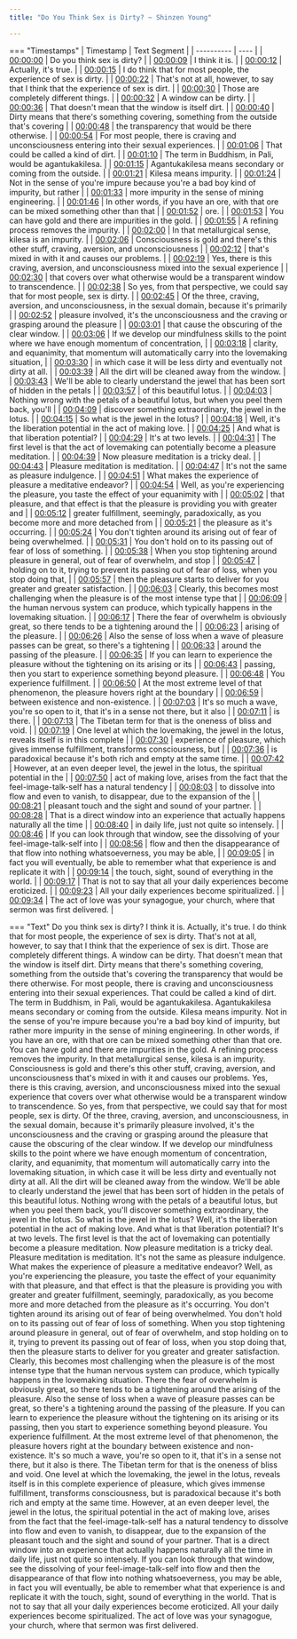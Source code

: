 ```yaml
---
title: "Do You Think Sex is Dirty? ~ Shinzen Young"

---
```

=== "Timestamps"
    | Timestamp | Text Segment |
    | ---------- | ----  |
    | [00:00:00](https://www.youtube.com/watch?v=drzPr3PsVJ4&t=0) |  Do you think sex is dirty? |
    | [00:00:09](https://www.youtube.com/watch?v=drzPr3PsVJ4&t=9) |  I think it is. |
    | [00:00:12](https://www.youtube.com/watch?v=drzPr3PsVJ4&t=12) |  Actually, it's true. |
    | [00:00:15](https://www.youtube.com/watch?v=drzPr3PsVJ4&t=15) |  I do think that for most people, the experience of sex is dirty. |
    | [00:00:22](https://www.youtube.com/watch?v=drzPr3PsVJ4&t=22) |  That's not at all, however, to say that I think that the experience of sex is dirt. |
    | [00:00:30](https://www.youtube.com/watch?v=drzPr3PsVJ4&t=30) |  Those are completely different things. |
    | [00:00:32](https://www.youtube.com/watch?v=drzPr3PsVJ4&t=32) |  A window can be dirty. |
    | [00:00:36](https://www.youtube.com/watch?v=drzPr3PsVJ4&t=36) |  That doesn't mean that the window is itself dirt. |
    | [00:00:40](https://www.youtube.com/watch?v=drzPr3PsVJ4&t=40) |  Dirty means that there's something covering, something from the outside that's covering |
    | [00:00:48](https://www.youtube.com/watch?v=drzPr3PsVJ4&t=48) |  the transparency that would be there otherwise. |
    | [00:00:54](https://www.youtube.com/watch?v=drzPr3PsVJ4&t=54) |  For most people, there is craving and unconsciousness entering into their sexual experiences. |
    | [00:01:06](https://www.youtube.com/watch?v=drzPr3PsVJ4&t=66) |  That could be called a kind of dirt. |
    | [00:01:10](https://www.youtube.com/watch?v=drzPr3PsVJ4&t=70) |  The term in Buddhism, in Pali, would be agantukakilesa. |
    | [00:01:15](https://www.youtube.com/watch?v=drzPr3PsVJ4&t=75) |  Agantukakilesa means secondary or coming from the outside. |
    | [00:01:21](https://www.youtube.com/watch?v=drzPr3PsVJ4&t=81) |  Kilesa means impurity. |
    | [00:01:24](https://www.youtube.com/watch?v=drzPr3PsVJ4&t=84) |  Not in the sense of you're impure because you're a bad boy kind of impurity, but rather |
    | [00:01:33](https://www.youtube.com/watch?v=drzPr3PsVJ4&t=93) |  more impurity in the sense of mining engineering. |
    | [00:01:46](https://www.youtube.com/watch?v=drzPr3PsVJ4&t=106) |  In other words, if you have an ore, with that ore can be mixed something other than that |
    | [00:01:52](https://www.youtube.com/watch?v=drzPr3PsVJ4&t=112) |  ore. |
    | [00:01:53](https://www.youtube.com/watch?v=drzPr3PsVJ4&t=113) |  You can have gold and there are impurities in the gold. |
    | [00:01:55](https://www.youtube.com/watch?v=drzPr3PsVJ4&t=115) |  A refining process removes the impurity. |
    | [00:02:00](https://www.youtube.com/watch?v=drzPr3PsVJ4&t=120) |  In that metallurgical sense, kilesa is an impurity. |
    | [00:02:06](https://www.youtube.com/watch?v=drzPr3PsVJ4&t=126) |  Consciousness is gold and there's this other stuff, craving, aversion, and unconsciousness |
    | [00:02:12](https://www.youtube.com/watch?v=drzPr3PsVJ4&t=132) |  that's mixed in with it and causes our problems. |
    | [00:02:19](https://www.youtube.com/watch?v=drzPr3PsVJ4&t=139) |  Yes, there is this craving, aversion, and unconsciousness mixed into the sexual experience |
    | [00:02:30](https://www.youtube.com/watch?v=drzPr3PsVJ4&t=150) |  that covers over what otherwise would be a transparent window to transcendence. |
    | [00:02:38](https://www.youtube.com/watch?v=drzPr3PsVJ4&t=158) |  So yes, from that perspective, we could say that for most people, sex is dirty. |
    | [00:02:45](https://www.youtube.com/watch?v=drzPr3PsVJ4&t=165) |  Of the three, craving, aversion, and unconsciousness, in the sexual domain, because it's primarily |
    | [00:02:52](https://www.youtube.com/watch?v=drzPr3PsVJ4&t=172) |  pleasure involved, it's the unconsciousness and the craving or grasping around the pleasure |
    | [00:03:01](https://www.youtube.com/watch?v=drzPr3PsVJ4&t=181) |  that cause the obscuring of the clear window. |
    | [00:03:06](https://www.youtube.com/watch?v=drzPr3PsVJ4&t=186) |  If we develop our mindfulness skills to the point where we have enough momentum of concentration, |
    | [00:03:18](https://www.youtube.com/watch?v=drzPr3PsVJ4&t=198) |  clarity, and equanimity, that momentum will automatically carry into the lovemaking situation, |
    | [00:03:30](https://www.youtube.com/watch?v=drzPr3PsVJ4&t=210) |  in which case it will be less dirty and eventually not dirty at all. |
    | [00:03:39](https://www.youtube.com/watch?v=drzPr3PsVJ4&t=219) |  All the dirt will be cleaned away from the window. |
    | [00:03:43](https://www.youtube.com/watch?v=drzPr3PsVJ4&t=223) |  We'll be able to clearly understand the jewel that has been sort of hidden in the petals |
    | [00:03:57](https://www.youtube.com/watch?v=drzPr3PsVJ4&t=237) |  of this beautiful lotus. |
    | [00:04:03](https://www.youtube.com/watch?v=drzPr3PsVJ4&t=243) |  Nothing wrong with the petals of a beautiful lotus, but when you peel them back, you'll |
    | [00:04:09](https://www.youtube.com/watch?v=drzPr3PsVJ4&t=249) |  discover something extraordinary, the jewel in the lotus. |
    | [00:04:15](https://www.youtube.com/watch?v=drzPr3PsVJ4&t=255) |  So what is the jewel in the lotus? |
    | [00:04:18](https://www.youtube.com/watch?v=drzPr3PsVJ4&t=258) |  Well, it's the liberation potential in the act of making love. |
    | [00:04:25](https://www.youtube.com/watch?v=drzPr3PsVJ4&t=265) |  And what is that liberation potential? |
    | [00:04:29](https://www.youtube.com/watch?v=drzPr3PsVJ4&t=269) |  It's at two levels. |
    | [00:04:31](https://www.youtube.com/watch?v=drzPr3PsVJ4&t=271) |  The first level is that the act of lovemaking can potentially become a pleasure meditation. |
    | [00:04:39](https://www.youtube.com/watch?v=drzPr3PsVJ4&t=279) |  Now pleasure meditation is a tricky deal. |
    | [00:04:43](https://www.youtube.com/watch?v=drzPr3PsVJ4&t=283) |  Pleasure meditation is meditation. |
    | [00:04:47](https://www.youtube.com/watch?v=drzPr3PsVJ4&t=287) |  It's not the same as pleasure indulgence. |
    | [00:04:51](https://www.youtube.com/watch?v=drzPr3PsVJ4&t=291) |  What makes the experience of pleasure a meditative endeavor? |
    | [00:04:54](https://www.youtube.com/watch?v=drzPr3PsVJ4&t=294) |  Well, as you're experiencing the pleasure, you taste the effect of your equanimity with |
    | [00:05:02](https://www.youtube.com/watch?v=drzPr3PsVJ4&t=302) |  that pleasure, and that effect is that the pleasure is providing you with greater and |
    | [00:05:12](https://www.youtube.com/watch?v=drzPr3PsVJ4&t=312) |  greater fulfillment, seemingly, paradoxically, as you become more and more detached from |
    | [00:05:21](https://www.youtube.com/watch?v=drzPr3PsVJ4&t=321) |  the pleasure as it's occurring. |
    | [00:05:24](https://www.youtube.com/watch?v=drzPr3PsVJ4&t=324) |  You don't tighten around its arising out of fear of being overwhelmed. |
    | [00:05:31](https://www.youtube.com/watch?v=drzPr3PsVJ4&t=331) |  You don't hold on to its passing out of fear of loss of something. |
    | [00:05:38](https://www.youtube.com/watch?v=drzPr3PsVJ4&t=338) |  When you stop tightening around pleasure in general, out of fear of overwhelm, and stop |
    | [00:05:47](https://www.youtube.com/watch?v=drzPr3PsVJ4&t=347) |  holding on to it, trying to prevent its passing out of fear of loss, when you stop doing that, |
    | [00:05:57](https://www.youtube.com/watch?v=drzPr3PsVJ4&t=357) |  then the pleasure starts to deliver for you greater and greater satisfaction. |
    | [00:06:03](https://www.youtube.com/watch?v=drzPr3PsVJ4&t=363) |  Clearly, this becomes most challenging when the pleasure is of the most intense type that |
    | [00:06:09](https://www.youtube.com/watch?v=drzPr3PsVJ4&t=369) |  the human nervous system can produce, which typically happens in the lovemaking situation. |
    | [00:06:17](https://www.youtube.com/watch?v=drzPr3PsVJ4&t=377) |  There the fear of overwhelm is obviously great, so there tends to be a tightening around the |
    | [00:06:23](https://www.youtube.com/watch?v=drzPr3PsVJ4&t=383) |  arising of the pleasure. |
    | [00:06:26](https://www.youtube.com/watch?v=drzPr3PsVJ4&t=386) |  Also the sense of loss when a wave of pleasure passes can be great, so there's a tightening |
    | [00:06:33](https://www.youtube.com/watch?v=drzPr3PsVJ4&t=393) |  around the passing of the pleasure. |
    | [00:06:35](https://www.youtube.com/watch?v=drzPr3PsVJ4&t=395) |  If you can learn to experience the pleasure without the tightening on its arising or its |
    | [00:06:43](https://www.youtube.com/watch?v=drzPr3PsVJ4&t=403) |  passing, then you start to experience something beyond pleasure. |
    | [00:06:48](https://www.youtube.com/watch?v=drzPr3PsVJ4&t=408) |  You experience fulfillment. |
    | [00:06:50](https://www.youtube.com/watch?v=drzPr3PsVJ4&t=410) |  At the most extreme level of that phenomenon, the pleasure hovers right at the boundary |
    | [00:06:59](https://www.youtube.com/watch?v=drzPr3PsVJ4&t=419) |  between existence and non-existence. |
    | [00:07:03](https://www.youtube.com/watch?v=drzPr3PsVJ4&t=423) |  It's so much a wave, you're so open to it, that it's in a sense not there, but it also |
    | [00:07:11](https://www.youtube.com/watch?v=drzPr3PsVJ4&t=431) |  is there. |
    | [00:07:13](https://www.youtube.com/watch?v=drzPr3PsVJ4&t=433) |  The Tibetan term for that is the oneness of bliss and void. |
    | [00:07:19](https://www.youtube.com/watch?v=drzPr3PsVJ4&t=439) |  One level at which the lovemaking, the jewel in the lotus, reveals itself is in this complete |
    | [00:07:30](https://www.youtube.com/watch?v=drzPr3PsVJ4&t=450) |  experience of pleasure, which gives immense fulfillment, transforms consciousness, but |
    | [00:07:36](https://www.youtube.com/watch?v=drzPr3PsVJ4&t=456) |  is paradoxical because it's both rich and empty at the same time. |
    | [00:07:42](https://www.youtube.com/watch?v=drzPr3PsVJ4&t=462) |  However, at an even deeper level, the jewel in the lotus, the spiritual potential in the |
    | [00:07:50](https://www.youtube.com/watch?v=drzPr3PsVJ4&t=470) |  act of making love, arises from the fact that the feel-image-talk-self has a natural tendency |
    | [00:08:03](https://www.youtube.com/watch?v=drzPr3PsVJ4&t=483) |  to dissolve into flow and even to vanish, to disappear, due to the expansion of the |
    | [00:08:21](https://www.youtube.com/watch?v=drzPr3PsVJ4&t=501) |  pleasant touch and the sight and sound of your partner. |
    | [00:08:28](https://www.youtube.com/watch?v=drzPr3PsVJ4&t=508) |  That is a direct window into an experience that actually happens naturally all the time |
    | [00:08:40](https://www.youtube.com/watch?v=drzPr3PsVJ4&t=520) |  in daily life, just not quite so intensely. |
    | [00:08:46](https://www.youtube.com/watch?v=drzPr3PsVJ4&t=526) |  If you can look through that window, see the dissolving of your feel-image-talk-self into |
    | [00:08:56](https://www.youtube.com/watch?v=drzPr3PsVJ4&t=536) |  flow and then the disappearance of that flow into nothing whatsoeverness, you may be able, |
    | [00:09:05](https://www.youtube.com/watch?v=drzPr3PsVJ4&t=545) |  in fact you will eventually, be able to remember what that experience is and replicate it with |
    | [00:09:14](https://www.youtube.com/watch?v=drzPr3PsVJ4&t=554) |  the touch, sight, sound of everything in the world. |
    | [00:09:17](https://www.youtube.com/watch?v=drzPr3PsVJ4&t=557) |  That is not to say that all your daily experiences become eroticized. |
    | [00:09:23](https://www.youtube.com/watch?v=drzPr3PsVJ4&t=563) |  All your daily experiences become spiritualized. |
    | [00:09:34](https://www.youtube.com/watch?v=drzPr3PsVJ4&t=574) |  The act of love was your synagogue, your church, where that sermon was first delivered. |

=== "Text"
     Do you think sex is dirty? I think it is. Actually, it's true. I do think that for most people, the experience of sex is dirty. That's not at all, however, to say that I think that the experience of sex is dirt. Those are completely different things. A window can be dirty. That doesn't mean that the window is itself dirt. Dirty means that there's something covering, something from the outside that's covering the transparency that would be there otherwise. For most people, there is craving and unconsciousness entering into their sexual experiences. That could be called a kind of dirt. The term in Buddhism, in Pali, would be agantukakilesa. Agantukakilesa means secondary or coming from the outside. Kilesa means impurity. Not in the sense of you're impure because you're a bad boy kind of impurity, but rather more impurity in the sense of mining engineering. In other words, if you have an ore, with that ore can be mixed something other than that ore. You can have gold and there are impurities in the gold. A refining process removes the impurity. In that metallurgical sense, kilesa is an impurity. Consciousness is gold and there's this other stuff, craving, aversion, and unconsciousness that's mixed in with it and causes our problems. Yes, there is this craving, aversion, and unconsciousness mixed into the sexual experience that covers over what otherwise would be a transparent window to transcendence. So yes, from that perspective, we could say that for most people, sex is dirty. Of the three, craving, aversion, and unconsciousness, in the sexual domain, because it's primarily pleasure involved, it's the unconsciousness and the craving or grasping around the pleasure that cause the obscuring of the clear window. If we develop our mindfulness skills to the point where we have enough momentum of concentration, clarity, and equanimity, that momentum will automatically carry into the lovemaking situation, in which case it will be less dirty and eventually not dirty at all. All the dirt will be cleaned away from the window. We'll be able to clearly understand the jewel that has been sort of hidden in the petals of this beautiful lotus. Nothing wrong with the petals of a beautiful lotus, but when you peel them back, you'll discover something extraordinary, the jewel in the lotus. So what is the jewel in the lotus? Well, it's the liberation potential in the act of making love. And what is that liberation potential? It's at two levels. The first level is that the act of lovemaking can potentially become a pleasure meditation. Now pleasure meditation is a tricky deal. Pleasure meditation is meditation. It's not the same as pleasure indulgence. What makes the experience of pleasure a meditative endeavor? Well, as you're experiencing the pleasure, you taste the effect of your equanimity with that pleasure, and that effect is that the pleasure is providing you with greater and greater fulfillment, seemingly, paradoxically, as you become more and more detached from the pleasure as it's occurring. You don't tighten around its arising out of fear of being overwhelmed. You don't hold on to its passing out of fear of loss of something. When you stop tightening around pleasure in general, out of fear of overwhelm, and stop holding on to it, trying to prevent its passing out of fear of loss, when you stop doing that, then the pleasure starts to deliver for you greater and greater satisfaction. Clearly, this becomes most challenging when the pleasure is of the most intense type that the human nervous system can produce, which typically happens in the lovemaking situation. There the fear of overwhelm is obviously great, so there tends to be a tightening around the arising of the pleasure. Also the sense of loss when a wave of pleasure passes can be great, so there's a tightening around the passing of the pleasure. If you can learn to experience the pleasure without the tightening on its arising or its passing, then you start to experience something beyond pleasure. You experience fulfillment. At the most extreme level of that phenomenon, the pleasure hovers right at the boundary between existence and non-existence. It's so much a wave, you're so open to it, that it's in a sense not there, but it also is there. The Tibetan term for that is the oneness of bliss and void. One level at which the lovemaking, the jewel in the lotus, reveals itself is in this complete experience of pleasure, which gives immense fulfillment, transforms consciousness, but is paradoxical because it's both rich and empty at the same time. However, at an even deeper level, the jewel in the lotus, the spiritual potential in the act of making love, arises from the fact that the feel-image-talk-self has a natural tendency to dissolve into flow and even to vanish, to disappear, due to the expansion of the pleasant touch and the sight and sound of your partner. That is a direct window into an experience that actually happens naturally all the time in daily life, just not quite so intensely. If you can look through that window, see the dissolving of your feel-image-talk-self into flow and then the disappearance of that flow into nothing whatsoeverness, you may be able, in fact you will eventually, be able to remember what that experience is and replicate it with the touch, sight, sound of everything in the world. That is not to say that all your daily experiences become eroticized. All your daily experiences become spiritualized. The act of love was your synagogue, your church, where that sermon was first delivered.